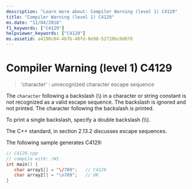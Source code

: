 ```yaml
---
description: "Learn more about: Compiler Warning (level 1) C4129"
title: "Compiler Warning (level 1) C4129"
ms.date: "11/04/2016"
f1_keywords: ["C4129"]
helpviewer_keywords: ["C4129"]
ms.assetid: a4190c64-4bfb-48fd-8e98-52720bc0d878
---
```

# Compiler Warning (level 1) C4129

> 'character' : unrecognized character escape sequence

The `character` following a backslash (\\) in a character or string constant is not recognized as a valid escape sequence. The backslash is ignored and not printed. The character following the backslash is printed.

To print a single backslash, specify a double backslash (\\\\).

The C++ standard, in section 2.13.2 discusses escape sequences.

The following sample generates C4129:

```cpp
// C4129.cpp
// compile with: /W1
int main() {
   char array1[] = "\/709";   // C4129
   char array2[] = "\n709";   // OK
}
```
